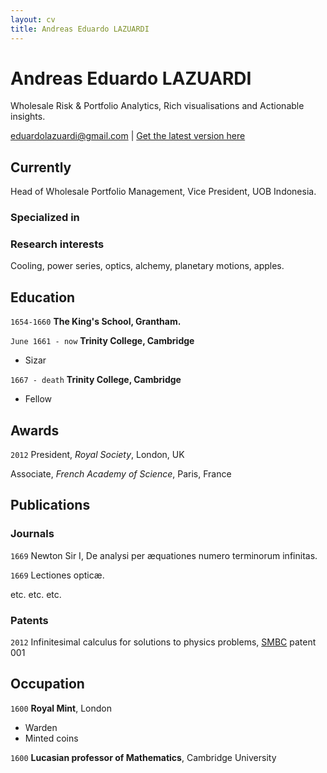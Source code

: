 ```yaml
---
layout: cv
title: Andreas Eduardo LAZUARDI
---
```

# Andreas Eduardo LAZUARDI
Wholesale Risk & Portfolio Analytics, Rich visualisations and Actionable insights.

<div id="webaddress">
<a href="eduardolazuardi@gmail.com">eduardolazuardi@gmail.com</a>
| <a href="https://eduardolazuardi.github.io/about-me/">Get the latest version here</a>
</div>


## Currently

Head of Wholesale Portfolio Management, Vice President, UOB Indonesia.

### Specialized in




### Research interests

Cooling, power series, optics, alchemy, planetary motions, apples.


## Education

`1654-1660`
__The King's School, Grantham.__

`June 1661 - now`
__Trinity College, Cambridge__

- Sizar

`1667 - death`
__Trinity College, Cambridge__

- Fellow



## Awards

`2012`
President, *Royal Society*, London, UK

Associate, *French Academy of Science*, Paris, France



## Publications

<!-- A list is also available [online](http://scholar.google.co.uk/citations?user=LTOTl0YAAAAJ) -->

### Journals

`1669`
Newton Sir I, De analysi per æquationes numero terminorum infinitas. 

`1669`
Lectiones opticæ.

etc. etc. etc.

### Patents

`2012`
Infinitesimal calculus for solutions to physics problems, [SMBC](http://www.techdirt.com/articles/20121011/09312820678/if-patents-had-been-around-time-newton.shtml) patent 001


## Occupation

`1600`
__Royal Mint__, London

- Warden
- Minted coins

`1600`
__Lucasian professor of Mathematics__, Cambridge University



<!-- ### Footer

Last updated: July 2018 -->


